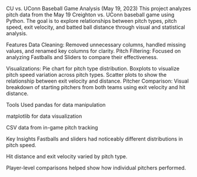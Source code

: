 CU vs. UConn Baseball Game Analysis (May 19, 2023)
This project analyzes pitch data from the May 19 Creighton vs. UConn baseball game using Python. The goal is to explore relationships between pitch types, pitch speed, exit velocity, and batted ball distance through visual and statistical analysis.

Features
Data Cleaning: Removed unnecessary columns, handled missing values, and renamed key columns for clarity.
Pitch Filtering: Focused on analyzing Fastballs and Sliders to compare their effectiveness.

Visualizations:
Pie chart for pitch type distribution.
Boxplots to visualize pitch speed variation across pitch types.
Scatter plots to show the relationship between exit velocity and distance.
Pitcher Comparison: Visual breakdown of starting pitchers from both teams using exit velocity and hit distance.

Tools Used
pandas for data manipulation

matplotlib for data visualization

CSV data from in-game pitch tracking

Key Insights
Fastballs and sliders had noticeably different distributions in pitch speed.

Hit distance and exit velocity varied by pitch type.

Player-level comparisons helped show how individual pitchers performed.
